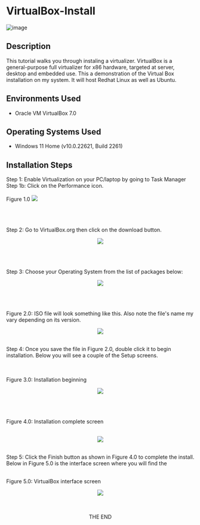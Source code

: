 <h1>VirtualBox-Install</h1>


 ![image](https://github.com/sharontechnical2022/Virtual-Box-Install/assets/141186669/0e2ec961-cf4c-43f5-a961-60a4157a99e8)


<h2>Description</h2>
This tutorial walks you through instaling a virtualizer. 
VirtualBox is a general-purpose full virtualizer for x86 hardware, targeted at server, desktop and embedded use. This a demonstration of the Virtual Box installation on my system. It will host Redhat Linux as well as Ubuntu.
<br />

<h2>Environments Used</h2>

- Oracle VM VirtualBox 7.0

<h2>Operating Systems Used</h2>

- Windows 11 Home (v10.0.22621, Build 2261)

<h2>Installation Steps</h2>  
Step 1: Enable Virtualization on your PC/laptop by going to Task Manager
Step 1b: Click on the Performance icon. 
<br />
<br />
Figure 1.0
<img src = "https://github.com/joshmadakor1/joshmadakor1/assets/141186669/c64e9e95-2331-4d8e-b905-ff7b45c6666e"/>
<br />
<br />
<br />
<br />
 
Step 2: Go to VirtualBox.org then click on the download button.

<p align="center">
<img src = "https://github.com/sharontechnical2022/Virtual-Box-Install/assets/141186669/8c4b6983-6606-4c59-844d-a3c449e91e31"/>
<br />
<br />
<br />
<br />

Step 3: Choose your Operating System from the list of packages below:
<p align="center">

<img src = "https://github.com/sharontechnical2022/Virtual-Box-Install/assets/141186669/7a7b7b96-f942-4196-bff5-919586baf723"/>
<br />
<br />
<br />
<br />

Figure 2.0: ISO file will look something like this. Also note the file's name my vary depending on its version.
<p align="center">

<img src = "https://github.com/sharontechnical2022/Virtual-Box-Install/assets/141186669/e9413d88-0fca-4dad-99eb-0447b3872879"/>
<br />
<br />


Step 4: Once you save the file in Figure 2.0, double click it to begin installation. Below you will see a couple of the Setup screens.  
<br />
<br />

Figure 3.0: Installation beginning
 <p align="center">

<img src ="https://github.com/sharontechnical2022/Virtual-Box-Install/assets/141186669/187aaaed-d7db-4875-a815-fea2c9de36f6"/>
<br />
<br />
<br />
<br />

  

Figure 4.0: Installation complete screen
<p align="center">
<b></b> <br/>
<img src ="https://github.com/sharontechnical2022/Virtual-Box-Install/assets/141186669/e670a60c-5ce8-4ce9-bb06-739aa8ad0bb5"/>
<br />
<br />

 
Step 5: Click the Finish button as shown in Figure 4.0 to complete the install. Below in Figure 5.0 is the interface screen  where you will find the 
<br />
<br />

Figure 5.0: VirtualBox interface screen
<p align="center">
<img src ="https://github.com/sharontechnical2022/Virtual-Box-Install/assets/141186669/a6563c9d-9e87-4b83-90d5-a4fea9ad8738"/>
<br />
<br />
<p align="center">
<b></b> <br/> THE END </b>
<br />
<br />




